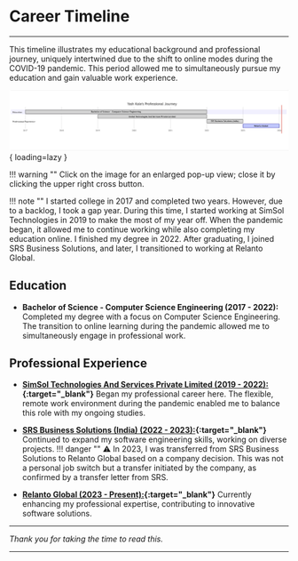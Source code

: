 # Career Timeline

---

This timeline illustrates my educational background and professional journey, uniquely intertwined due to the shift to online modes during the COVID-19 pandemic. This period allowed me to simultaneously pursue my education and gain valuable work experience.

![Skills](assets/img/timeline.JPG){ loading=lazy }

!!! warning ""
    Click on the image for an enlarged pop-up view; close it by clicking the upper right cross button.

!!! note ""
    I started college in 2017 and completed two years.
    However, due to a backlog, I took a gap year. During this time,
    I started working at SimSol Technologies in 2019 to make the most of my year off.
    When the pandemic began, it allowed me to continue working while also completing my education online. I finished my degree in 2022.
    After graduating, I joined SRS Business Solutions,
    and later, I transitioned to working at Relanto Global.

## Education

- **Bachelor of Science - Computer Science Engineering (2017 - 2022):** Completed my degree with a focus on Computer Science Engineering. The transition to online learning during the pandemic allowed me to simultaneously engage in professional work.

## Professional Experience

- **[SimSol Technologies And Services Private Limited (2019 - 2022):](https://www.simsol.in){:target="_blank"}** Began my professional career here. The flexible, remote work environment during the pandemic enabled me to balance this role with my ongoing studies.

- **[SRS Business Solutions (India) (2022 - 2023):](https://www.srsconsultinginc.com/index){:target="_blank"}** Continued to expand my software engineering skills, working on diverse projects.
!!! danger ""
    ⚠️ In 2023, I was transferred from SRS Business Solutions to Relanto Global based on a company decision. This was not a personal job switch but a transfer initiated by the company, as confirmed by a transfer letter from SRS.
- **[Relanto Global (2023 - Present):](https://www.relanto.ai){:target="_blank"}** Currently enhancing my professional expertise, contributing to innovative software solutions.

---

*Thank you for taking the time to read this.*

---
